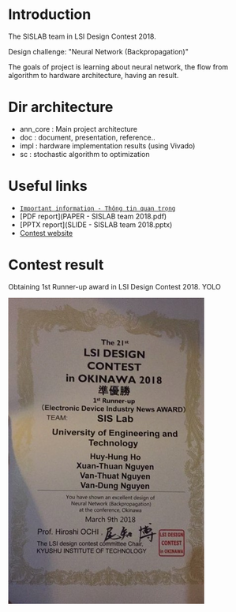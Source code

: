 <!---
/*******************************************************************************
// Project name   : Ann (Artificial neural network)
// File name      : README.md
// Created date   : Thu 28 Sep 2017 03:50:15 PM ICT
// Author         : Huy-Hung Ho
// Last modified  : Mar 20 2021 01:18
// Desc           :
*******************************************************************************/
-->

# Introduction

The SISLAB team in LSI Design Contest 2018.

Design challenge: "Neural Network (Backpropagation)"

The goals of project is learning about neural network, the flow from algorithm to
hardware architecture, having an result.

# Dir architecture

-   ann_core 	: Main project architecture
-   doc 		: document, presentation, reference..
-   impl 		: hardware implementation results (using Vivado)
- 	sc 			: stochastic algorithm to optimization

# Useful links

- [`Important information - Thông tin quan trọng`](PLAN.md)
- [PDF report](PAPER - SISLAB team 2018.pdf)
- [PPTX report](SLIDE - SISLAB team 2018.pptx)
- [Contest website](http://www.lsi-contest.com/2018/index_e.html)

# Contest result

Obtaining 1st Runner-up award in LSI Design Contest 2018. YOLO

![Award](Award.jpg)

